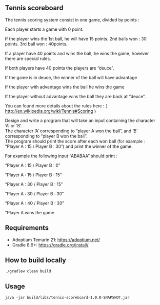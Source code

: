 ## Tennis scoreboard

The tennis scoring system consist in one game, divided by points :

Each player starts a game with 0 point.

If the player wins the 1st ball, he will have 15 points. 2nd balls won : 30 points. 3rd ball won : 40points.

If a player have 40 points and wins the ball, he wins the game, however there are special rules.

If both players have 40 points the players are “deuce”.

If the game is in deuce, the winner of the ball will have advantage

If the player with advantage wins the ball he wins the game

If the player without advantage wins the ball they are back at “deuce”.

You can found more details about the rules here : ( http://en.wikipedia.org/wiki/Tennis#Scoring )

Design and write a program that will take an input containing the character ‘A’ or ‘B’.\
The character ‘A’ corresponding to “player A won the ball”, and ‘B’ corresponding to “player B won the ball”.\
The program should print the score after each won ball (for example : “Player A : 15 / Player B : 30”) and print the
winner of the game.

For example the following input “ABABAA” should print :

“Player A : 15 / Player B : 0”

“Player A : 15 / Player B : 15”

“Player A : 30 / Player B : 15”

“Player A : 30 / Player B : 30”

“Player A : 40 / Player B : 30”

“Player A wins the game

## Requirements

- Adoptium Temurin 21: https://adoptium.net/
- Gradle 8.6+: https://gradle.org/install/

## How to build locally

```
./gradlew clean build
```

## Usage

```
java -jar build/libs/tennis-scoreboard-1.0.0-SNAPSHOT.jar
```